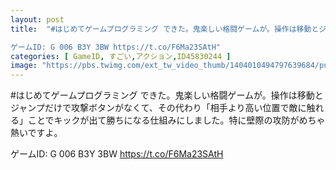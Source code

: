 ```yaml
---
layout: post
title:  "#はじめてゲームプログラミング できた。鬼楽しい格闘ゲームが。操作は移動とジャンプだけで攻撃ボタンがなくて、その代わり「相手より高い位置で敵に触れる」ことでキックが出て勝ちになる仕組みにしました。特に壁際の攻防がめちゃ熱いですよ。

ゲームID: G 006 B3Y 3BW https://t.co/F6Ma23SAtH"
categories: [ GameID, すごい,アクション,ID45830244 ]
image: "https://pbs.twimg.com/ext_tw_video_thumb/1404010494797639684/pu/img/s1rdkHiE0PhSQep8.jpg"
---
```

#はじめてゲームプログラミング できた。鬼楽しい格闘ゲームが。操作は移動とジャンプだけで攻撃ボタンがなくて、その代わり「相手より高い位置で敵に触れる」ことでキックが出て勝ちになる仕組みにしました。特に壁際の攻防がめちゃ熱いですよ。

ゲームID: G 006 B3Y 3BW https://t.co/F6Ma23SAtH

